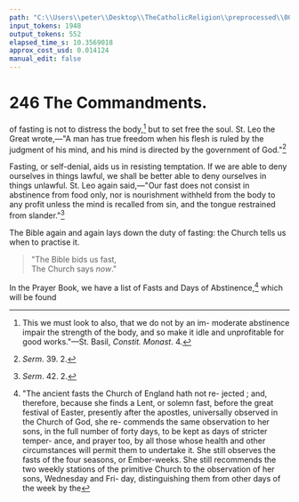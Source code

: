 ```yaml
---
path: "C:\\Users\\peter\\Desktop\\TheCatholicReligion\\preprocessed\\00263.jpg"
input_tokens: 1948
output_tokens: 552
elapsed_time_s: 10.3569018
approx_cost_usd: 0.014124
manual_edit: false
---
```

# 246 The Commandments.

of fasting is not to distress the body,[^1] but to set
free the soul. St. Leo the Great wrote,—"A
man has true freedom when his flesh is ruled
by the judgment of his mind, and his mind is
directed by the government of God."[^2]

Fasting, or self-denial, aids us in resisting
temptation. If we are able to deny ourselves
in things lawful, we shall be better able to deny
ourselves in things unlawful. St. Leo again
said,—"Our fast does not consist in abstinence
from food only, nor is nourishment withheld
from the body to any profit unless the mind is
recalled from sin, and the tongue restrained
from slander."[^3]

The Bible again and again lays down the
duty of fasting: the Church tells us when to
practise it.

> "The Bible bids us fast,  
> The Church says *now*."

In the Prayer Book, we have a list of Fasts
and Days of Abstinence,[^4] which will be found

[^1]: This we must look to also, that we do not by an im-
moderate abstinence impair the strength of the body, and so
make it idle and unprofitable for good works."—St. Basil,
*Constit. Monast*. 4.

[^2]: *Serm*. 39. 2.

[^3]: *Serm*. 42. 2.

[^4]: "The ancient fasts the Church of England hath not re-
jected ; and, therefore, because she finds a Lent, or solemn
fast, before the great festival of Easter, presently after the
apostles, universally observed in the Church of God, she re-
commends the same observation to her sons, in the full
number of forty days, to be kept as days of stricter temper-
ance, and prayer too, by all those whose health and other
circumstances will permit them to undertake it. She still
observes the fasts of the four seasons, or Ember-weeks. She
still recommends the two weekly stations of the primitive
Church to the observation of her sons, Wednesday and Fri-
day, distinguishing them from other days of the week by the